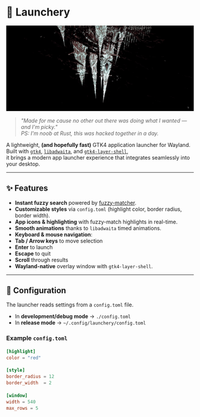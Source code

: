 # 🚀 Launchery

<img src="assets/demo.gif" width="640" alt="Launchery demo showcase"/>

> _"Made for me cause no other out there was doing what I wanted — and I'm picky."_  
> _PS: I'm noob at Rust, this was hacked together in a day._

A lightweight, **(and hopefully fast)** GTK4 application launcher for Wayland.  
Built with [`gtk4`](https://gtk-rs.org/), [`libadwaita`](https://gnome.pages.gitlab.gnome.org/libadwaita/), and [`gtk4-layer-shell`](https://github.com/wmww/gtk4-layer-shell-rs),  
it brings a modern app launcher experience that integrates seamlessly into your desktop.

---

## ✨ Features

- **Instant fuzzy search** powered by [fuzzy-matcher](https://crates.io/crates/fuzzy-matcher).
- **Customizable styles** via `config.toml` (highlight color, border radius, border width).
- **App icons & highlighting** with fuzzy-match highlights in real-time.
- **Smooth animations** thanks to `libadwaita` timed animations.
- **Keyboard & mouse navigation**:
- **Tab / Arrow keys** to move selection
- **Enter** to launch
- **Escape** to quit
- **Scroll** through results
- **Wayland-native** overlay window with `gtk4-layer-shell`.

---

## 📂 Configuration

The launcher reads settings from a `config.toml` file.

- In **development/debug mode** → `./config.toml`
- In **release mode** → `~/.config/launchery/config.toml`

### Example `config.toml`

```toml
[highlight]
color = "red"

[style]
border_radius = 12
border_width  = 2

[window]
width = 540
max_rows = 5

```
